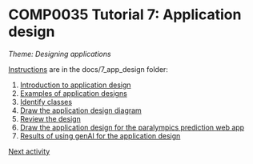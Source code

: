 # COMP0035 Tutorial 7: Application design

_*Theme: Designing applications*_

[Instructions](7-0-instructions.md) are in the docs/7_app_design folder:

1. [Introduction to application design](7-01-introduction.md)
2. [Examples of application designs](7-02-diagram-examples.md)
3. [Identify classes](7-03-identify-classes.md)
4. [Draw the application design diagram](7-04-draw-design.md)
5. [Review the design](7-05-review-design.md)
6. [Draw the application design for the paralympics prediction web app](7-06-design-medals.md)
7. [Results of using genAI for the application design](7-07-genAI.md)

[Next activity](7-01-introduction.md)